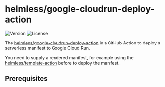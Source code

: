 # helmless/google-cloudrun-deploy-action

![Version](https://img.shields.io/github/v/release/helmless/google-cloudrun-deploy-action)
![License](https://img.shields.io/github/license/helmless/google-cloudrun-deploy-action)

The [helmless/google-cloudrun-deploy-action](https://github.com/helmless/google-cloudrun-deploy-action) is a GitHub Action to deploy a serverless manifest to Google Cloud Run.

You need to supply a rendered manifest, for example using the [helmless/template-action](https://github.com/helmless/template-action) before to deploy the manifest.

## Prerequisites

<!-- x-release-please-start-version -->
<!-- action-docs-usage action="action.yaml" project="helmless/google-cloudrun-deploy-action" version="v0.1.0" -->
<!-- x-release-please-end -->

<!-- action-docs-inputs source="action.yaml" -->

<!-- action-docs-outputs source="action.yaml" -->
